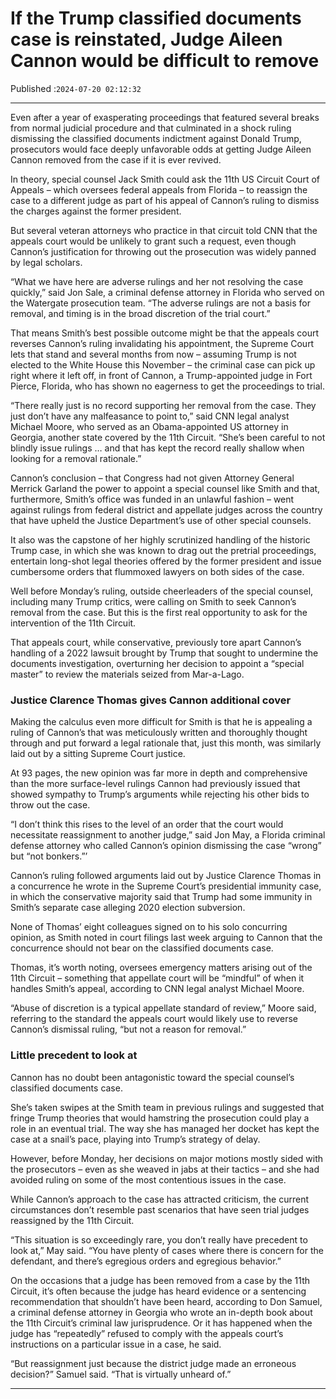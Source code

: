 # If the Trump classified documents case is reinstated, Judge Aileen Cannon would be difficult to remove

Published :`2024-07-20 02:12:32`

---

Even after a year of exasperating proceedings that featured several breaks from normal judicial procedure and that culminated in a shock ruling dismissing the classified documents indictment against Donald Trump, prosecutors would face deeply unfavorable odds at getting Judge Aileen Cannon removed from the case if it is ever revived.

In theory, special counsel Jack Smith could ask the 11th US Circuit Court of Appeals – which oversees federal appeals from Florida – to reassign the case to a different judge as part of his appeal of Cannon’s ruling to dismiss the charges against the former president.

But several veteran attorneys who practice in that circuit told CNN that the appeals court would be unlikely to grant such a request, even though Cannon’s justification for throwing out the prosecution was widely panned by legal scholars.

“What we have here are adverse rulings and her not resolving the case quickly,” said Jon Sale, a criminal defense attorney in Florida who served on the Watergate prosecution team. “The adverse rulings are not a basis for removal, and timing is in the broad discretion of the trial court.”

That means Smith’s best possible outcome might be that the appeals court reverses Cannon’s ruling invalidating his appointment, the Supreme Court lets that stand and several months from now – assuming Trump is not elected to the White House this November – the criminal case can pick up right where it left off, in front of Cannon, a Trump-appointed judge in Fort Pierce, Florida, who has shown no eagerness to get the proceedings to trial.

“There really just is no record supporting her removal from the case. They just don’t have any malfeasance to point to,” said CNN legal analyst Michael Moore, who served as an Obama-appointed US attorney in Georgia, another state covered by the 11th Circuit. “She’s been careful to not blindly issue rulings … and that has kept the record really shallow when looking for a removal rationale.”

Cannon’s conclusion – that Congress had not given Attorney General Merrick Garland the power to appoint a special counsel like Smith and that, furthermore, Smith’s office was funded in an unlawful fashion – went against rulings from federal district and appellate judges across the country that have upheld the Justice Department’s use of other special counsels.

It also was the capstone of her highly scrutinized handling of the historic Trump case, in which she was known to drag out the pretrial proceedings, entertain long-shot legal theories offered by the former president and issue cumbersome orders that flummoxed lawyers on both sides of the case.

Well before Monday’s ruling, outside cheerleaders of the special counsel, including many Trump critics, were calling on Smith to seek Cannon’s removal from the case. But this is the first real opportunity to ask for the intervention of the 11th Circuit.

That appeals court, while conservative, previously tore apart Cannon’s handling of a 2022 lawsuit brought by Trump that sought to undermine the documents investigation, overturning her decision to appoint a “special master” to review the materials seized from Mar-a-Lago.

### Justice Clarence Thomas gives Cannon additional cover

Making the calculus even more difficult for Smith is that he is appealing a ruling of Cannon’s that was meticulously written and thoroughly thought through and put forward a legal rationale that, just this month, was similarly laid out by a sitting Supreme Court justice.

At 93 pages, the new opinion was far more in depth and comprehensive than the more surface-level rulings Cannon had previously issued that showed sympathy to Trump’s arguments while rejecting his other bids to throw out the case.

“I don’t think this rises to the level of an order that the court would necessitate reassignment to another judge,” said Jon May, a Florida criminal defense attorney who called Cannon’s opinion dismissing the case “wrong” but “not bonkers.”’

Cannon’s ruling followed arguments laid out by Justice Clarence Thomas in a concurrence he wrote in the Supreme Court’s presidential immunity case, in which the conservative majority said that Trump had some immunity in Smith’s separate case alleging 2020 election subversion.

None of Thomas’ eight colleagues signed on to his solo concurring opinion, as Smith noted in court filings last week arguing to Cannon that the concurrence should not bear on the classified documents case.

Thomas, it’s worth noting, oversees emergency matters arising out of the 11th Circuit – something that appellate court will be “mindful” of when it handles Smith’s appeal, according to CNN legal analyst Michael Moore.

“Abuse of discretion is a typical appellate standard of review,” Moore said, referring to the standard the appeals court would likely use to reverse Cannon’s dismissal ruling, “but not a reason for removal.”

### Little precedent to look at

Cannon has no doubt been antagonistic toward the special counsel’s classified documents case.

She’s taken swipes at the Smith team in previous rulings and suggested that fringe Trump theories that would hamstring the prosecution could play a role in an eventual trial. The way she has managed her docket has kept the case at a snail’s pace, playing into Trump’s strategy of delay.

However, before Monday, her decisions on major motions mostly sided with the prosecutors – even as she weaved in jabs at their tactics – and she had avoided ruling on some of the most contentious issues in the case.

While Cannon’s approach to the case has attracted criticism, the current circumstances don’t resemble past scenarios that have seen trial judges reassigned by the 11th Circuit.

“This situation is so exceedingly rare, you don’t really have precedent to look at,” May said. “You have plenty of cases where there is concern for the defendant, and there’s egregious orders and egregious behavior.”

On the occasions that a judge has been removed from a case by the 11th Circuit, it’s often because the judge has heard evidence or a sentencing recommendation that shouldn’t have been heard, according to Don Samuel, a criminal defense attorney in Georgia who wrote an in-depth book about the 11th Circuit’s criminal law jurisprudence. Or it has happened when the judge has “repeatedly” refused to comply with the appeals court’s instructions on a particular issue in a case, he said.

“But reassignment just because the district judge made an erroneous decision?” Samuel said. “That is virtually unheard of.”

---

